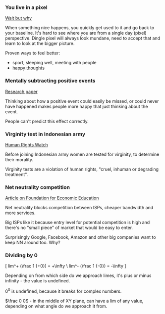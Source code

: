 ### You live in a pixel
[Wait but why](https://waitbutwhy.com/2013/11/life-is-picture-but-you-live-in-pixel.html)

When something nice happens, you quickly get used to it and go back to your baseline. It's hard to see where you are from a single day (pixel) perspective. Dingle pixel will always look mundane, need to accept that and learn to look at the bigger picture.

Proven ways to feel better:
- sport, sleeping well, meeting with people
- [happy thoughts](http://www.bakadesuyo.com/2012/08/here-are-the-things-that-are-proven-to-make-y/)


### Mentally subtracting positive events

[Research paper](https://www.ncbi.nlm.nih.gov/pmc/articles/PMC2746912/)

Thinking about how a positive event could easily be missed, or could never have happened makes people more happy that just thinking about the event.

People can't predict this effect correctly.

### Virginity test in Indonesian army
[Human Rights Watch](https://www.hrw.org/news/2017/11/22/indonesia-no-end-abusive-virginity-tests)

Before joining Indonesian army women are tested for virginity, to determine their morality.

Virginity tests are a violation of human rights, "cruel, inhuman or degrading treatment".

### Net neutrality competition

[Article on Foundation for Economic Education](https://fee.org/articles/goodbye-net-neutrality-hello-competition/)

Net neutrality blocks competition between ISPs, cheaper bandwidth and more services.

Big ISPs like it because entry level for potential competition is high and there's no "small piece" of market that would be easy to enter.

Surprisingly Google, Facebook, Amazon and other big companies want to keep NN around too. Why?

### Dividing by 0

\[
lim^+ (\frac 1 {+0}) = +\infty
\\
lim^- (\frac 1 {-0}) = -\infty
\]

Depending on from which side do we approach limes, it's plus or minus infinity - the value is undefined.

$0^0$ is undefined, because it breaks for complex numbers.

$\frac 0 0$  - in the middle of XY plane, can have a lim of any value, depending on what angle do we approach it from.
